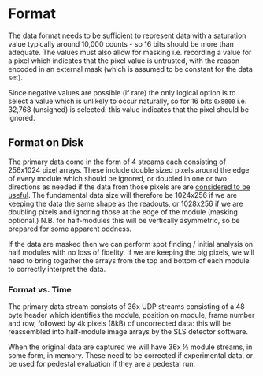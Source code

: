 # Format

The data format needs to be sufficient to represent data with a saturation value typically around 10,000 counts - so 16 bits should be more than adequate. The values must also allow for masking i.e. recording a value for a pixel which indicates that the pixel value is untrusted, with the reason encoded in an external mask (which is assumed to be constant for the data set).

Since negative values are possible (if rare) the only logical option is to select a value which is unlikely to occur naturally, so for 16 bits `0x8000` i.e. 32,768 (unsigned) is selected: this value indicates that the pixel should be ignored.

## Format on Disk

The primary data come in the form of 4 streams each consisting of 256x1024 pixel arrays. These include double sized pixels around the edge of every module which should be ignored, or doubled in one or two directions as needed if the data from those pixels are are [considered to be useful](https://github.com/graeme-winter/jungfrau/issues/19). The fundamental data size will therefore be 1024x256 if we are keeping the data the same shape as the readouts, or 1028x256 if we are doubling pixels and ignoring those at the edge of the module (masking optional.) N.B. for half-modules this will be vertically asymmetric, so be prepared for some apparent oddness.

If the data are masked then we can perform spot finding / initial analysis on half modules with no loss of fidelity. If we are keeping the big pixels, we will need to bring together the arrays from the top and bottom of each module to correctly interpret the data.

### Format vs. Time

The primary data stream consists of 36x UDP streams consisting of a 48 byte header which identifies the module, position on module, frame number and row, followed by 4k pixels (8kB) of uncorrected data: this will be reassembled into half-module image arrays by the SLS detector software.

When the original data are captured we will have 36x ½ module streams, in some form, in memory. These need to be corrected if experimental data, or be used for pedestal evaluation if they are a pedestal run.
